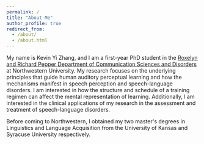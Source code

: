```yaml
---
permalink: /
title: "About Me"
author_profile: true
redirect_from: 
  - /about/
  - /about.html
---
```


My name is Kevin Yi Zhang, and I am a first-year PhD student in the [Roxelyn and Richard Pepper Department of Communication Sciences and Disorders](https://communication.northwestern.edu/academics/communication-sciences-and-disorders/) at Northwestern University. My research focuses on the underlying principles that guide human auditory perceptual learning and how the mechanisms manifest in speech perception and speech-language disorders. I am interested in how the structure and schedule of a training regimen can affect the mental representation of learning. Additionally, I am interested in the clinical applications of my research in the assessment and treatment of speech-language disorders.

Before coming to Northwestern, I obtained my two master's degrees in Linguistics and Language Acquisition from the University of Kansas and Syracuse University respectively.
